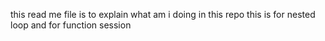 this read me file is to explain what am i doing in this repo
this is for nested loop and for function session
